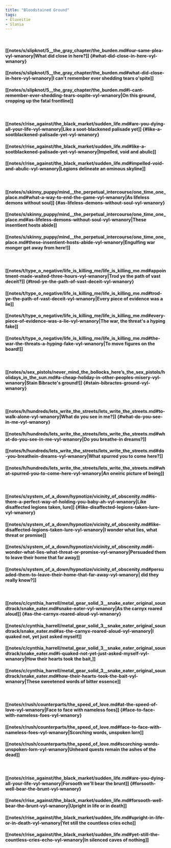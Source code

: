 ```yaml
---
title: "Bloodstained Ground"
tags:
- Eluveitie
- Slania
---
```

&nbsp;
#### [[notes/s/slipknot/5__the_gray_chapter/the_burden.md#our-same-plea-vyl-wnanory|What did close in here?]] {#what-did-close-in-here-vyl-wnanory}
#### [[notes/s/slipknot/5__the_gray_chapter/the_burden.md#what-did-close-in-here-vyl-wnanory|I can't remember ever shedding tears o'spite]]
#### [[notes/s/slipknot/5__the_gray_chapter/the_burden.md#i-cant-remember-ever-shedding-tears-ospite-vyl-wnanory|On this ground, cropping up the fatal frontline]]
&nbsp;
#### [[notes/r/rise_against/the_black_market/sudden_life.md#are-you-dying-all-your-life-vyl-wnanory|Like a soot-blackened palisade yet]] {#like-a-sootblackened-palisade-yet-vyl-wnanory}
#### [[notes/r/rise_against/the_black_market/sudden_life.md#like-a-sootblackened-palisade-yet-vyl-wnanory|Impelled, void and abulic]]
#### [[notes/r/rise_against/the_black_market/sudden_life.md#impelled-void-and-abulic-vyl-wnanory|Legions delineate an ominous skyline]]
&nbsp;
#### [[notes/s/skinny_puppy/mind__the_perpetual_intercourse/one_time_one_place.md#what-a-way-to-end-the-game-vyl-wnanory|As lifeless demons without soul]] {#as-lifeless-demons-without-soul-vyl-wnanory}
#### [[notes/s/skinny_puppy/mind__the_perpetual_intercourse/one_time_one_place.md#as-lifeless-demons-without-soul-vyl-wnanory|These insentient hosts abide]]
#### [[notes/s/skinny_puppy/mind__the_perpetual_intercourse/one_time_one_place.md#these-insentient-hosts-abide-vyl-wnanory|Engulfing war monger get away from here!]]
&nbsp;
#### [[notes/t/type_o_negative/life_is_killing_me/life_is_killing_me.md#appointment-made-waited-three-hours-vyl-wnanory|Trod ye the path of vast deceit?]] {#trod-ye-the-path-of-vast-deceit-vyl-wnanory}
#### [[notes/t/type_o_negative/life_is_killing_me/life_is_killing_me.md#trod-ye-the-path-of-vast-deceit-vyl-wnanory|Every piece of evidence was a lie]]
#### [[notes/t/type_o_negative/life_is_killing_me/life_is_killing_me.md#every-piece-of-evidence-was-a-lie-vyl-wnanory|The war, the threat's a hyping fake]]
#### [[notes/t/type_o_negative/life_is_killing_me/life_is_killing_me.md#the-war-the-threats-a-hyping-fake-vyl-wnanory|To move figures on the board!]]
&nbsp;
#### [[notes/s/sex_pistols/never_mind_the_bollocks_here’s_the_sex_pistols/holidays_in_the_sun.md#a-cheap-holiday-in-other-peoples-misery-vyl-wnanory|Stain Bibracte's ground!]] {#stain-bibractes-ground-vyl-wnanory}
&nbsp;
#### [[notes/h/hundreds/lets_write_the_streets/lets_write_the_streets.md#to-walk-alone-vyl-wnanory|What do you see in me?]] {#what-do-you-see-in-me-vyl-wnanory}
#### [[notes/h/hundreds/lets_write_the_streets/lets_write_the_streets.md#what-do-you-see-in-me-vyl-wnanory|Do you breathe-in dreams?]]
#### [[notes/h/hundreds/lets_write_the_streets/lets_write_the_streets.md#do-you-breathein-dreams-vyl-wnanory|What spurred you to come here?]]
#### [[notes/h/hundreds/lets_write_the_streets/lets_write_the_streets.md#what-spurred-you-to-come-here-vyl-wnanory|An oneiric picture of being]]
&nbsp;
#### [[notes/s/system_of_a_down/hypnotize/vicinity_of_obscenity.md#is-there-a-perfect-way-of-holding-you-baby-ah-vyl-wnanory|Like disaffected legions taken, lure]] {#like-disaffected-legions-taken-lure-vyl-wnanory}
#### [[notes/s/system_of_a_down/hypnotize/vicinity_of_obscenity.md#like-disaffected-legions-taken-lure-vyl-wnanory|I wonder what lies, what threat or promise]]
#### [[notes/s/system_of_a_down/hypnotize/vicinity_of_obscenity.md#i-wonder-what-lies-what-threat-or-promise-vyl-wnanory|Persuaded them to leave their home that far away]]
#### [[notes/s/system_of_a_down/hypnotize/vicinity_of_obscenity.md#persuaded-them-to-leave-their-home-that-far-away-vyl-wnanory| did they really know?]]
&nbsp;
#### [[notes/c/cynthia_harrell/metal_gear_solid_3__snake_eater_original_soundtrack/snake_eater.md#snake-eater-vyl-wnanory|As the carnyx roared aloud]] {#as-the-carnyx-roared-aloud-vyl-wnanory}
#### [[notes/c/cynthia_harrell/metal_gear_solid_3__snake_eater_original_soundtrack/snake_eater.md#as-the-carnyx-roared-aloud-vyl-wnanory|I quaked not, yet just asked myself]]
#### [[notes/c/cynthia_harrell/metal_gear_solid_3__snake_eater_original_soundtrack/snake_eater.md#i-quaked-not-yet-just-asked-myself-vyl-wnanory|How their hearts took the bait,]]
#### [[notes/c/cynthia_harrell/metal_gear_solid_3__snake_eater_original_soundtrack/snake_eater.md#how-their-hearts-took-the-bait-vyl-wnanory|These sweetened words of bitter essence]]
&nbsp;
#### [[notes/r/rush/counterparts/the_speed_of_love.md#at-the-speed-of-love-vyl-wnanory|Face to face with nameless foes]] {#face-to-face-with-nameless-foes-vyl-wnanory}
#### [[notes/r/rush/counterparts/the_speed_of_love.md#face-to-face-with-nameless-foes-vyl-wnanory|Scorching words, unspoken lorn]]
#### [[notes/r/rush/counterparts/the_speed_of_love.md#scorching-words-unspoken-lorn-vyl-wnanory|Unheard quests remain the ashes of the dead]]
&nbsp;
#### [[notes/r/rise_against/the_black_market/sudden_life.md#are-you-dying-all-your-life-vyl-wnanory|Forsooth we'll bear the brunt]] {#forsooth-well-bear-the-brunt-vyl-wnanory}
#### [[notes/r/rise_against/the_black_market/sudden_life.md#forsooth-well-bear-the-brunt-vyl-wnanory|Upright in life or in death]]
#### [[notes/r/rise_against/the_black_market/sudden_life.md#upright-in-life-or-in-death-vyl-wnanory|Yet still the countless cries echo]]
#### [[notes/r/rise_against/the_black_market/sudden_life.md#yet-still-the-countless-cries-echo-vyl-wnanory|In silenced caves of nothing]]

